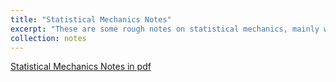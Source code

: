 ```yaml
---
title: "Statistical Mechanics Notes"
excerpt: "These are some rough notes on statistical mechanics, mainly written when I was prepareing for IPhO and slightly modified but far from complete after I took stat mech I (8.333) at MIT."
collection: notes
---
```


[Statistical Mechanics Notes in pdf](https://github.com/arthurlin0722/arthurlin0722.github.io/blob/master/files/Statistical_Mechanics_Notes.pdf) 
